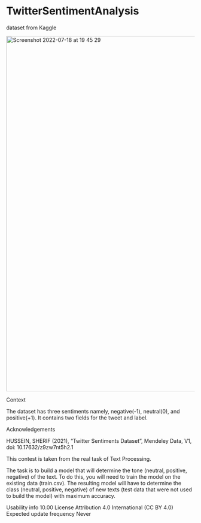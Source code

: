# TwitterSentimentAnalysis
dataset from Kaggle


<img width="950" alt="Screenshot 2022-07-18 at 19 45 29" src="https://user-images.githubusercontent.com/100385953/179571295-6364835c-f1a6-4888-9926-37a61d13dcd4.png">

Context

The dataset has three sentiments namely, negative(-1), neutral(0), and positive(+1). It contains two fields for the tweet and label.

Acknowledgements

HUSSEIN, SHERIF (2021), “Twitter Sentiments Dataset”, Mendeley Data, V1, doi: 10.17632/z9zw7nt5h2.1


This contest is taken from the real task of Text Processing.

The task is to build a model that will determine the tone (neutral, positive, negative) of the text. To do this, you will need to train the model on the existing data (train.csv). The resulting model will have to determine the class (neutral, positive, negative) of new texts (test data that were not used to build the model) with maximum accuracy.

Usability
info
10.00
License
Attribution 4.0 International (CC BY 4.0)
Expected update frequency
Never

